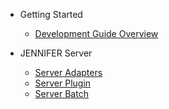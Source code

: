 <!-- docs/_sidebar.md -->
- Getting Started
    - [Development Guide Overview](/)

- JENNIFER Server
    - [Server Adapters](/adapter_guide.md)
    - [Server Plugin](/plugin_guide.md)
    - [Server Batch](/batch_guide.md)